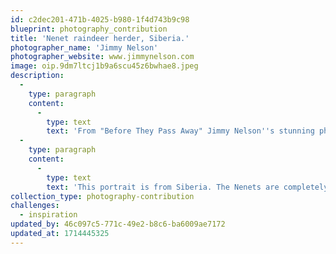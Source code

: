 ```yaml
---
id: c2dec201-471b-4025-b980-1f4d743b9c98
blueprint: photography_contribution
title: 'Nenet raindeer herder, Siberia.'
photographer_name: 'Jimmy Nelson'
photographer_website: www.jimmynelson.com
image: oip.9dm7ltcj1b9a6scu45z6bwhae8.jpeg
description:
  -
    type: paragraph
    content:
      -
        type: text
        text: 'From "Before They Pass Away" Jimmy Nelson''s stunning photographs of the world’s last indigenous tribes.'
  -
    type: paragraph
    content:
      -
        type: text
        text: 'This portrait is from Siberia. The Nenets are completely isolated reindeer herders, living with temperatures from minus 50°C in winter to 35°C in summer. '
collection_type: photography-contribution
challenges:
  - inspiration
updated_by: 46c097c5-771c-49e2-b8c6-ba6009ae7172
updated_at: 1714445325
---
```

